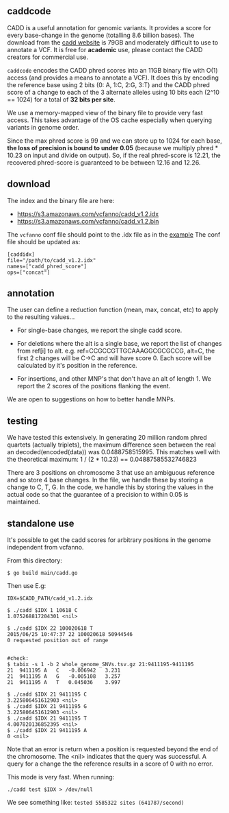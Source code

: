 caddcode
--------

CADD is a useful annotation for genomic variants. It provides a score for every
base-change in the genome (totalling 8.6 billion bases). The download from the
[cadd website](http://cadd.gs.washington.edu/) is 79GB and moderately difficult
to use to annotate a VCF. It is free for **academic** use, please contact the
CADD creators for commercial use.

`caddcode` encodes the CADD phred scores into an 11GB binary file with O(1)
access (and provides a means to annotate a VCF). It does this by encoding the
reference base using 2 bits (0: A, 1:C, 2:G, 3:T) and the CADD phred score of a
change to each of the 3 alternate alleles using 10 bits each (2^10 == 1024) for
a total of **32 bits per site**.

We use a memory-mapped view of the binary file to provide very fast access. This
takes advantage of the OS cache especially when querying variants in genome order.

Since the max phred score is 99 and we can store up to 1024 for each base, **the
loss of precision is bound to under 0.05** (because we multiply phred * 10.23 on input
and divide on output). So, if the real phred-score is 12.21, the recovered phred-score
is guaranteed to be between 12.16 and 12.26.

download
--------

The index and the binary file are here:

 - https://s3.amazonaws.com/vcfanno/cadd_v1.2.idx
 - https://s3.amazonaws.com/vcfanno/cadd_v1.2.bin

The `vcfanno` conf file should point to the .idx file as in the [example](https://github.com/brentp/vcfanno/blob/master/example/conf.toml)
The conf file should be updated as:

```
[caddidx]
file="/path/to/cadd_v1.2.idx"
names=["cadd_phred_score"]
ops=["concat"]
```

annotation
----------

The user can define a reduction function (mean, max, concat, etc) to
apply to the resulting values...

- For single-base changes, we report the single cadd score. 

- For deletions where the alt is a single base, we report the list of changes from ref[i] to alt.
  e.g.  ref=CCGCCGTTGCAAAGGCGCGCCG, alt=C, the first 2 changes will be C->C and will have score 0.
  Each score will be calculated by it's position in the reference.

- For insertions, and other MNP's that don't have an alt of length 1. We report the 2 scores of the
  positions flanking the event.

We are open to suggestions on how to better handle MNPs.

testing
-------

We have tested this extensively. In generating 20 million random
phred quartets (actually triplets), the maximum difference seen
between the real an decoded(encoded(data)) was 0.0488758515995.
This matches well with the theoretical maximum:
1 / (2 * 10.23) == 0.04887585532746823

There are 3 positions on chromosome 3 that use an ambiguous reference and so store
4 base changes. In the file, we handle these by storing a change to C, T, G. In the
code, we handle this by storing the values in the actual code so that the guarantee
of a precision to within 0.05 is maintained.

standalone use
--------------

It's possible to get the cadd scores for arbitrary positions in the genome independent from
vcfanno. 

From this directory:

```Shell
$ go build main/cadd.go
```


Then use E.g:


```Shell
IDX=$CADD_PATH/cadd_v1.2.idx

$ ./cadd $IDX 1 10618 C
1.075268817204301 <nil>

$ ./cadd $IDX 22 100020618 T
2015/06/25 10:47:37 22 100020618 50944546
0 requested position out of range


#check:
$ tabix -s 1 -b 2 whole_genome_SNVs.tsv.gz 21:9411195-9411195
21	9411195	A	C	-0.006942	3.231
21	9411195	A	G	-0.005108	3.257
21	9411195	A	T	0.045036	3.997

$ ./cadd $IDX 21 9411195 C
3.225806451612903 <nil>
$ ./cadd $IDX 21 9411195 G
3.225806451612903 <nil>
$ ./cadd $IDX 21 9411195 T
4.007820136852395 <nil>
$ ./cadd $IDX 21 9411195 A
0 <nil>

```
Note that an error is return when a position is requested beyond the end of the chromosome.
The \<nil\> indicates that the query was successful.
A query for a change the the reference results in a score of 0 with no error.


This mode is very fast. When running:

```Shell
./cadd test $IDX > /dev/null
```

We see something like: `tested 5585322 sites (641787/second)`
